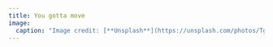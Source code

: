 ```yaml
---
title: You gotta move
image:
  caption: "Image credit: [**Unsplash**](https://unsplash.com/photos/TguWVANN41k)"
---
```


